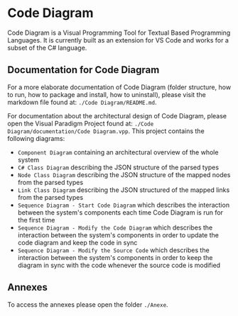 # Code Diagram
Code Diagram is a Visual Programming Tool for Textual Based Programming Languages. It is currently built as an extension for VS Code and works for a subset of the C# language.

## Documentation for Code Diagram
For a more elaborate documentation of Code Diagram (folder structure, how to run, how to package and install, how to uninstall), please visit the markdown file found at: ```./Code Diagram/README.md```.

For documentation about the architectural design of Code Diagram, please open the Visual Paradigm Project found at: ```./Code Diagram/documentation/Code Diagram.vpp```. This project contains the following diagrams:
- ```Component Diagram``` containing an architectural overview of the whole system
- ```C# Class Diagram``` describing the JSON structure of the parsed types
- ```Node Class Diagram``` describing the JSON structure of the mapped nodes from the parsed types
- ```Link Class Diagram``` describing the JSON structured of the mapped links from the parsed types
- ```Sequence Diagram - Start Code Diagram``` which describes the interaction between the system's components each time Code Diagram is run for the first time
- ```Sequence Diagram - Modify the Code Diagram``` which describes the interaction between the system's components in order to update the code diagram and keep the code in sync
- ```Sequence Diagram - Modify the Source Code``` which describes the interaction between the system's components in order to keep the diagram in sync with the code whenever the source code is modified

## Annexes
To access the annexes please open the folder ```./Anexe```.
